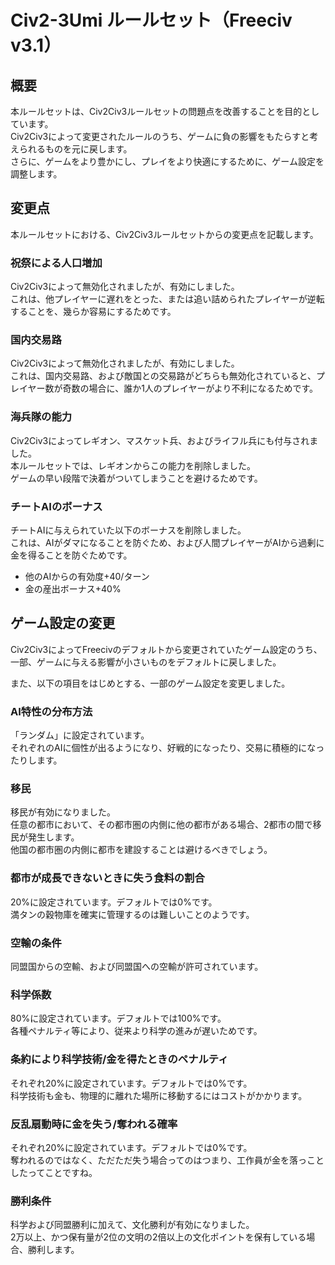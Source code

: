 # Civ2-3Umi ルールセット（Freeciv v3.1）

## 概要
本ルールセットは、Civ2Civ3ルールセットの問題点を改善することを目的としています。  
Civ2Civ3によって変更されたルールのうち、ゲームに負の影響をもたらすと考えられるものを元に戻します。  
さらに、ゲームをより豊かにし、プレイをより快適にするために、ゲーム設定を調整します。

## 変更点
本ルールセットにおける、Civ2Civ3ルールセットからの変更点を記載します。

### 祝祭による人口増加
Civ2Civ3によって無効化されましたが、有効にしました。  
これは、他プレイヤーに遅れをとった、または追い詰められたプレイヤーが逆転することを、幾らか容易にするためです。

### 国内交易路
Civ2Civ3によって無効化されましたが、有効にしました。  
これは、国内交易路、および敵国との交易路がどちらも無効化されていると、プレイヤー数が奇数の場合に、誰か1人のプレイヤーがより不利になるためです。

### 海兵隊の能力
Civ2Civ3によってレギオン、マスケット兵、およびライフル兵にも付与されました。  
本ルールセットでは、レギオンからこの能力を削除しました。  
ゲームの早い段階で決着がついてしまうことを避けるためです。

### チートAIのボーナス
チートAIに与えられていた以下のボーナスを削除しました。  
これは、AIがダマになることを防ぐため、および人間プレイヤーがAIから過剰に金を得ることを防ぐためです。
- 他のAIからの有効度+40/ターン
- 金の産出ボーナス+40%

## ゲーム設定の変更
Civ2Civ3によってFreecivのデフォルトから変更されていたゲーム設定のうち、  
一部、ゲームに与える影響が小さいものをデフォルトに戻しました。  
  
また、以下の項目をはじめとする、一部のゲーム設定を変更しました。

### AI特性の分布方法
「ランダム」に設定されています。  
それぞれのAIに個性が出るようになり、好戦的になったり、交易に積極的になったりします。

### 移民
移民が有効になりました。  
任意の都市において、その都市圏の内側に他の都市がある場合、2都市の間で移民が発生します。  
他国の都市圏の内側に都市を建設することは避けるべきでしょう。

### 都市が成長できないときに失う食料の割合
20%に設定されています。デフォルトでは0%です。  
満タンの穀物庫を確実に管理するのは難しいことのようです。

### 空輸の条件
同盟国からの空輸、および同盟国への空輸が許可されています。

### 科学係数
80%に設定されています。デフォルトでは100%です。  
各種ペナルティ等により、従来より科学の進みが遅いためです。

### 条約により科学技術/金を得たときのペナルティ
それぞれ20%に設定されています。デフォルトでは0%です。  
科学技術も金も、物理的に離れた場所に移動するにはコストがかかります。

### 反乱扇動時に金を失う/奪われる確率
それぞれ20%に設定されています。デフォルトでは0%です。  
奪われるのではなく、ただただ失う場合ってのはつまり、工作員が金を落っことしたってことですね。

### 勝利条件
科学および同盟勝利に加えて、文化勝利が有効になりました。  
2万以上、かつ保有量が2位の文明の2倍以上の文化ポイントを保有している場合、勝利します。
